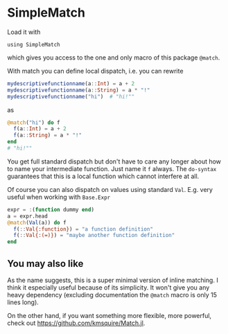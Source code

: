 SimpleMatch
===========

Load it with
```
using SimpleMatch
```
which gives you access to the one and only macro of this package ``@match``.

With match you can define local dispatch, i.e. you can rewrite
```julia
mydescriptivefunctionname(a::Int) = a + 2
mydescriptivefunctionname(a::String) = a * "!"
mydescriptivefunctionname("hi")  # "hi!""
```
as
```julia
@match("hi") do f
  f(a::Int) = a + 2
  f(a::String) = a * "!"
end
# "hi!""
```

You get full standard dispatch but don't have to care any longer about how to name your intermediate function.
Just name it `f` always. The ``do-syntax`` guarantees that this is a local function which cannot interfere at all.

Of course you can also dispatch on values using standard ``Val``. E.g. very useful when working with ``Base.Expr``
```julia
expr = :(function dummy end)
a = expr.head
@match(Val(a)) do f
  f(::Val{:function}) = "a function definition"
  f(::Val{:(=)}) = "maybe another function definition"
end
```

You may also like
-----------------

As the name suggests, this is a super minimal version of inline matching. I think it especially useful because of its
simplicity. It won't give you any heavy dependency (excluding documentation the ``@match`` macro is only 15 lines long).

On the other hand, if you want something more flexible, more powerful, check out https://github.com/kmsquire/Match.jl. 
